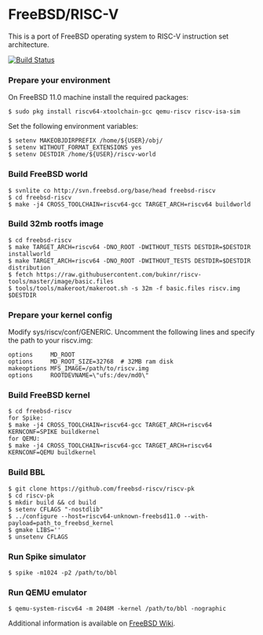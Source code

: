 # FreeBSD/RISC-V
This is a port of FreeBSD operating system to RISC-V instruction set architecture.

[![Build Status](https://ci.freebsd.org/buildStatus/icon?job=FreeBSD-head-riscv64-build)](https://ci.freebsd.org/job/FreeBSD-head-riscv64-build/)

### Prepare your environment
On FreeBSD 11.0 machine install the required packages:
```
$ sudo pkg install riscv64-xtoolchain-gcc qemu-riscv riscv-isa-sim
```

Set the following environment variables:
```
$ setenv MAKEOBJDIRPREFIX /home/${USER}/obj/
$ setenv WITHOUT_FORMAT_EXTENSIONS yes
$ setenv DESTDIR /home/${USER}/riscv-world
```

### Build FreeBSD world
```
$ svnlite co http://svn.freebsd.org/base/head freebsd-riscv
$ cd freebsd-riscv
$ make -j4 CROSS_TOOLCHAIN=riscv64-gcc TARGET_ARCH=riscv64 buildworld
```

### Build 32mb rootfs image
```
$ cd freebsd-riscv
$ make TARGET_ARCH=riscv64 -DNO_ROOT -DWITHOUT_TESTS DESTDIR=$DESTDIR installworld
$ make TARGET_ARCH=riscv64 -DNO_ROOT -DWITHOUT_TESTS DESTDIR=$DESTDIR distribution
$ fetch https://raw.githubusercontent.com/bukinr/riscv-tools/master/image/basic.files
$ tools/tools/makeroot/makeroot.sh -s 32m -f basic.files riscv.img $DESTDIR
```

### Prepare your kernel config
Modify sys/riscv/conf/GENERIC. Uncomment the following lines and specify the path to your riscv.img:
```
options 	MD_ROOT
options 	MD_ROOT_SIZE=32768	# 32MB ram disk
makeoptions	MFS_IMAGE=/path/to/riscv.img
options 	ROOTDEVNAME=\"ufs:/dev/md0\"
```

### Build FreeBSD kernel
```
$ cd freebsd-riscv
for Spike:
$ make -j4 CROSS_TOOLCHAIN=riscv64-gcc TARGET_ARCH=riscv64 KERNCONF=SPIKE buildkernel
for QEMU:
$ make -j4 CROSS_TOOLCHAIN=riscv64-gcc TARGET_ARCH=riscv64 KERNCONF=QEMU buildkernel
```

### Build BBL
```
$ git clone https://github.com/freebsd-riscv/riscv-pk
$ cd riscv-pk
$ mkdir build && cd build
$ setenv CFLAGS "-nostdlib"
$ ../configure --host=riscv64-unknown-freebsd11.0 --with-payload=path_to_freebsd_kernel
$ gmake LIBS=''
$ unsetenv CFLAGS
```

### Run Spike simulator
```
$ spike -m1024 -p2 /path/to/bbl
```

### Run QEMU emulator
```
$ qemu-system-riscv64 -m 2048M -kernel /path/to/bbl -nographic
```

Additional information is available on [FreeBSD Wiki](http://wiki.freebsd.org/riscv).
